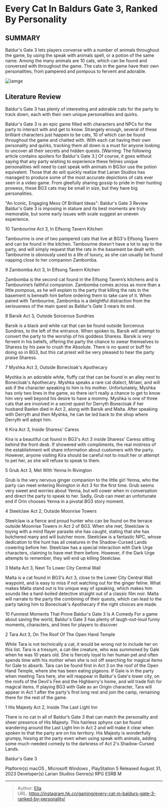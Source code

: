 # Every Cat In Baldurs Gate 3, Ranked By Personality


## SUMMARY 


Baldur&#39;s Gate 3
 lets players converse with a number of animals throughout the game, by using the 
speak with animals
 spell, or a potion of the same name. 
 Among the many animals are 10 cats, which can be found and conversed with throughout the game. 
 The cats in the game have their own personalities, from pampered and pompous to fervent and adorable. 

![iamge](https://static1.srcdn.com/wordpress/wp-content/uploads/2023/12/every-cat-in-baldur-s-gate-3-ranked-by-personality.jpg)

## Literature Review

Baldur&#39;s Gate 3 has plenty of interesting and adorable cats for the party to track down, each with their own unique personalities and quirks.




Baldur&#39;s Gate 3 is an epic game filled with characters and NPCs for the party to interact with and get to know. Strangely enough, several of these brilliant characters just happen to be cats, 10 of which can be found throughout the game and chatted with. With each cat having their own personality and quirks, tracking them all down is a must for anyone looking to uncover all their secrets and hidden quests.
[Warning: The following article contains spoilers for Baldur&#39;s Gate 3.]
Of course, it goes without saying that any party wishing to experience these felines unique personalities will need to cast speak with animals in BG3or use the potion equivalent. Those that do will quickly realize that Larian Studios has managed to produce some of the most accurate depictions of cats ever seen in a video game. From gleefully sharing gossip to pride in their hunting prowess, these BG3 cats may be small in size, but they have big personalities.
            
 
 &#34;An Iconic, Engaging Mess Of Brilliant Ideas&#34;: Baldur&#39;s Gate 3 Review 
Baldur&#39;s Gate 3 is imposing in stature and its best moments are truly memorable, but some early issues with scale suggest an uneven experience.












 








 10  Tambourine 
Act 3, In Elfsong Tavern Kitchen
        

Tambourine is one of two pampered cats that live at BG3&#39;s Elfsong Tavern and can be found in the kitchen. Tambourine doesn&#39;t have a lot to say to the party, and will simply request that the rats in the basement be dealt with. Tambourine is obviously used to a life of luxury, as she can usually be found napping close to her companion Zambomba.





 9  Zambomba 
Act 3, In Elfsong Tavern Kitchen
        

Zambomba is the second cat found in the Elfsong Tavern’s kitchens and is Tambourine’s faithful companion. Zambomba comes across as more than a little pompous, as he will explain to the party that killing the rats in the basement is beneath him before ordering them to take care of it. When paired with Tambourine, Zambomba is a delightful distraction from the seriousness of the main quest as Baldur&#39;s Gate 3 nears its end.





 8  Barsik 
Act 3, Outside Sorcerous Sundries


 







Barsik is a black and white cat that can be found outside Sorcerous Sundries, to the left of the entrance. When spoken to, Barsik will attempt to convert the party to the worship of his goddess Sharess. Barsik is very fervent in his beliefs, offering the party the chance to swear themselves to Sharess by his paw to crush the Absolute. There is no quest or buff for doing so in BG3, but this cat priest will be very pleased to hear the party praise Sharess.





 7  Myshka 
Act 3, Outside Bonecloak&#39;s Apothecary


 







Myshka is an adorable white, fluffy cat that can be found in an alley next to Bonecloak&#39;s Apothecary. Myshka speaks a rare cat dialect, Mriaer, and will ask if the character speaking to him is his mother. Unfortunately, Myshka has only two lines in the game, so there isn&#39;t really a chance to get to know him very well beyond his desire to have a mommy.
Myshka is one of three cats that are involved in a secret quest for Derryth Bonecloak if her husband Baelen died in Act 2, along with Barsik and Malta. After speaking with Derryth and then Myshka, he can be led back to the shop where Derryth will adopt him. 






 6  Kira 
Act 3, Inside Sharess&#39; Caress


 







Kira is a beautiful cat found in BG3&#39;s Act 3 inside Sharess&#39; Caress sitting behind the front desk. If showered with compliments, the real mistress of the establishment will share information about customers with the party. However, anyone visiting Kira should be careful not to insult her or attempt to pet her, as she will refuse to speak to them.





 5  Grub 
Act 3, Met With Yenna In Rivington
        

Grub is the very nervous ginger companion to the little girl Yenna, who the party can meet entering Rivington in Act 3 for the first time. Grub seems very sweet and worries about Yenna, but will cower when in conversation and direct the party to speak to her. Sadly, Grub can meet an unfortunate end if Orin chooses Yenna in a pivotal BG3 story moment.





 4  Steelclaw 
Act 2, Outside Moonrise Towers
        

Steelclaw is a fierce and proud hunter who can be found on the terrace outside Moonrise Towers in Act 2 of BG3. When she met, Steelclaw is toying with a mind flayer parasite she has caught, stating that she has butchered many and will butcher more. Steelclaw is a fantastic NPC, whose dedication to the hunt has all creatures in the Shadow-Cursed Lands cowering before her.
Steelclaw has a special interaction with Dark Urge characters, claiming to have met them before. However, if the Dark Urge attempts to remember, they will end up killing Steelclaw. 






 3  Malta 
Act 3, Next To Lower City Central Wall
        

Malta is a cat found in BG3&#39;s Act 3, close to the Lower City Central Wall waypoint, and is easy to miss if not watching out for the ginger feline. What makes Malta stand out is his unique way of speaking, which makes him sounds like a hard-boiled detective straight out of a classic film noir. Malta will narrate to the party the combining of their quests, which can lead to the party taking him to Bonecloak&#39;s Apothecary if the right choices are made.
            
 
 10 Funniest Moments That Prove Baldur&#39;s Gate 3 Is A Comedy 
For a game about saving the world, Baldur&#39;s Gate 3 has plenty of laugh-out-loud funny moments, characters, and lines for players to discover.








 2  Tara 
Act 3, On The Roof Of The Open Hand Temple
        

While Tara is not technically a cat, it would be wrong not to include her on this list. Tara is a tressym, a cat-like creature, who was summoned by Gale when he was 10 years old. She is fiercely loyal to her human pet and often spends time with his mother when she is not off searching for magical items for Gale to absorb. Tara can be found first in Act 3 on the roof of the Open Hand Temple, where she has been eating pigeons. If Gale is in the party when meeting Tara here, she will reappear in Baldur&#39;s Gate&#39;s lower city, on the roofs of the Devil&#39;s Fee and the Highberry&#39;s home, and will trade fish for magical items.
If playing BG3 with Gale as an Origin character, Tara will appear in Act 1 after the party&#39;s first long rest and join the camp, remaining there for the rest of the game. 






 1  His Majesty 
Act 2, Inside The Last Light Inn
        

There is no cat in all of Baldur’s Gate 3 that can match the personality and sheer presence of His Majesty. This hairless sphynx can be found wandering around the Last Light Inn in Act 2 and will make it clear when spoken to that the party are on his territory. His Majesty is wonderfully grumpy, hissing at the party even when using speak with animals, adding some much-needed comedy to the darkness of Act 2&#39;s Shadow-Cursed Lands.
        


  Baldur&#39;s Gate 3  


  Platform(s)    macOS , Microsoft Windows , PlayStation 5     Released    August 31, 2023     Developer(s)    Larian Studios     Genre(s)    RPG     ESRB    M    



---

> Author: [Ella](https://instagram.hk.cn/)  
> URL: https://instagram.hk.cn/gaming/every-cat-in-baldurs-gate-3-ranked-by-personality/  

